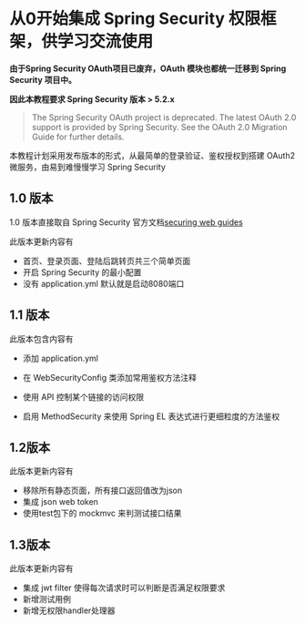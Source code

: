 # 从0开始集成 Spring Security 权限框架，供学习交流使用
**由于Spring Security OAuth项目已废弃，OAuth 模块也都统一迁移到 Spring Security 项目中。**

**因此本教程要求 Spring Security 版本 > 5.2.x**

>The Spring Security OAuth project is deprecated. The latest OAuth 2.0 support is provided by Spring Security. See the OAuth 2.0 Migration Guide for further details.

本教程计划采用发布版本的形式，从最简单的登录验证、鉴权授权到搭建 OAuth2 微服务，由易到难慢慢学习 Spring Security

## 1.0 版本
1.0 版本直接取自 Spring Security 官方文档[securing web guides](https://spring.io/guides/gs/securing-web/)

此版本更新内容有

+ 首页、登录页面、登陆后跳转页共三个简单页面
+ 开启 Spring Security 的最小配置
+ 没有 application.yml 默认就是启动8080端口

## 1.1 版本

此版本包含内容有

+ 添加 application.yml 

+ 在 WebSecurityConfig 类添加常用鉴权方法注释

+ 使用 API 控制某个链接的访问权限

+ 启用 MethodSecurity 来使用 Spring EL 表达式进行更细粒度的方法鉴权

## 1.2版本

此版本更新内容有

+ 移除所有静态页面，所有接口返回值改为json
+ 集成 json web token 
+ 使用test包下的 mockmvc 来判测试接口结果

## 1.3版本

此版本更新内容有

+ 集成 jwt filter 使得每次请求时可以判断是否满足权限要求
+ 新增测试用例
+ 新增无权限handler处理器

